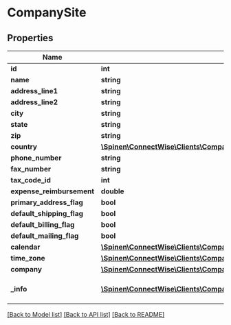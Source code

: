 # CompanySite

## Properties
Name | Type | Description | Notes
------------ | ------------- | ------------- | -------------
**id** | **int** |  | [optional] 
**name** | **string** |  | 
**address_line1** | **string** |  | [optional] 
**address_line2** | **string** |  | [optional] 
**city** | **string** |  | [optional] 
**state** | **string** |  | [optional] 
**zip** | **string** |  | [optional] 
**country** | [**\Spinen\ConnectWise\Clients\Company\Spinen\ConnectWise\Clients\Company\Model\CountryReference**](CountryReference.md) |  | [optional] 
**phone_number** | **string** |  | [optional] 
**fax_number** | **string** |  | [optional] 
**tax_code_id** | **int** |  | [optional] 
**expense_reimbursement** | **double** |  | [optional] 
**primary_address_flag** | **bool** |  | [optional] 
**default_shipping_flag** | **bool** |  | [optional] 
**default_billing_flag** | **bool** |  | [optional] 
**default_mailing_flag** | **bool** |  | [optional] 
**calendar** | [**\Spinen\ConnectWise\Clients\Company\Spinen\ConnectWise\Clients\Company\Model\CalendarReference**](CalendarReference.md) |  | [optional] 
**time_zone** | [**\Spinen\ConnectWise\Clients\Company\Spinen\ConnectWise\Clients\Company\Model\TimeZoneReference**](TimeZoneReference.md) |  | [optional] 
**company** | [**\Spinen\ConnectWise\Clients\Company\Spinen\ConnectWise\Clients\Company\Model\CompanyReference**](CompanyReference.md) |  | [optional] 
**_info** | [**\Spinen\ConnectWise\Clients\Company\Spinen\ConnectWise\Clients\Company\Model\Metadata**](Metadata.md) | Metadata of the entity | [optional] 

[[Back to Model list]](../README.md#documentation-for-models) [[Back to API list]](../README.md#documentation-for-api-endpoints) [[Back to README]](../README.md)



